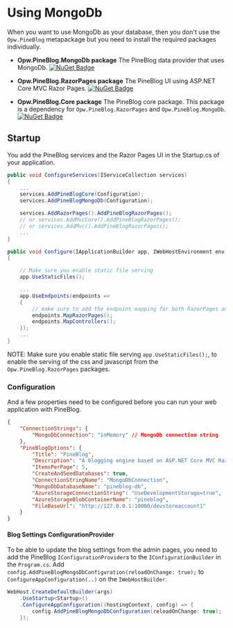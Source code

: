 # Using MongoDb
When you want to use MongoDb as your database, then you don't use the `Opw.PineBlog` metapackage but you need to install the required packages individually.

- **Opw.PineBlog.MongoDb package**
The PineBlog data provider that uses MongoDb.
[![NuGet Badge](https://img.shields.io/nuget/v/Opw.PineBlog.MongoDb.svg)](https://www.nuget.org/packages/Opw.PineBlog.MongoDb/)

- **Opw.PineBlog.RazorPages package**
The PineBlog UI using ASP.NET Core MVC Razor Pages.
[![NuGet Badge](https://img.shields.io/nuget/v/Opw.PineBlog.RazorPages.svg)](https://www.nuget.org/packages/Opw.PineBlog.RazorPages/)

- **Opw.PineBlog.Core package**
The PineBlog core package. This package is a dependency for `Opw.PineBlog.RazorPages` and `Opw.PineBlog.MongoDb`.
[![NuGet Badge](https://img.shields.io/nuget/v/Opw.PineBlog.Core.svg)](https://www.nuget.org/packages/Opw.PineBlog.Core/)

## Startup
You add the PineBlog services and the Razor Pages UI in the Startup.cs of your application.

``` csharp
public void ConfigureServices(IServiceCollection services)
{
    ...
    services.AddPineBlogCore(Configuration);
    services.AddPineBlogMongoDb(Configuration);

    services.AddRazorPages().AddPineBlogRazorPages();
    // or services.AddMvcCore().AddPineBlogRazorPages();
    // or services.AddMvc().AddPineBlogRazorPages();
    ...
}

public void Configure(IApplicationBuilder app, IWebHostEnvironment env)
{

    // Make sure you enable static file serving
    app.UseStaticFiles();

    ...
    app.UseEndpoints(endpoints =>
    {
        // make sure to add the endpoint mapping for both RazorPages and Controllers
        endpoints.MapRazorPages();
        endpoints.MapControllers();
    });
    ...
}
```

NOTE: Make sure you enable static file serving `app.UseStaticFiles();`, to enable the serving of the css and javascript from the `Opw.PineBlog.RazorPages` packages.

### Configuration
And a few properties need to be configured before you can run your web application with PineBlog.

``` json
{
    "ConnectionStrings": {
        "MongoDbConnection": "inMemory" // MongoDb connection string
    },
    "PineBlogOptions": {
        "Title": "PineBlog",
        "Description": "A blogging engine based on ASP.NET Core MVC Razor Pages and MongoDb",
        "ItemsPerPage": 5,
        "CreateAndSeedDatabases": true,
        "ConnectionStringName": "MongoDbConnection",
        "MongoDbDatabaseName": "pineblog-db",
        "AzureStorageConnectionString": "UseDevelopmentStorage=true",
        "AzureStorageBlobContainerName": "pineblog",
        "FileBaseUrl": "http://127.0.0.1:10000/devstoreaccount1"
    }
}
```

#### Blog Settings ConfigurationProvider
To be able to update the blog settings from the admin pages, you need to add the PineBlog `IConfigurationProvider`s to the
`IConfigurationBuilder` in the `Program.cs`. Add `config.AddPineBlogMongoDbConfiguration(reloadOnChange: true);` to `ConfigureAppConfiguration(..)` on the `IWebHostBuilder`.

``` csharp
WebHost.CreateDefaultBuilder(args)
    .UseStartup<Startup>()
    .ConfigureAppConfiguration((hostingContext, config) => {
        config.AddPineBlogMongoDbConfiguration(reloadOnChange: true);
    });
```